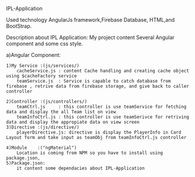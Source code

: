 IPL-Application

Used technology AngularJs framework,Firebase Database, HTML,and BootStrap.

Description about IPL Application:
My project content Several Angular component and some css style.

a)Angular Component:

    1)My Service :(js/services/)
        cacheService.js : content Cache handling and creating cache object using $cacheFactory service
        teamService.js  : Service is capable to catch database from firebase , retrive data from firebase storage, and give back to caller controller
  
    2)Controller :(js/controllers/)
        teamCtrl.js     : this controller is use teamService for fetching data and display the all Team list on view 
        teamInfoCtrl.js : this controller is use teamSerivce for retriving data and display the appropiate data on view screen
    3)Directive :(js/directive/)
        playerDirective.js: directive is display the PlayerInfo in Card Layout form and take input as teamObj from teamInfoCtrl.js controller
  
    4)Module    :("ngMaterial")
        Location is coming from NPM so you have to install using package.json,
    5)Package.json:
        it content some dependacies about IPL-Application
  
